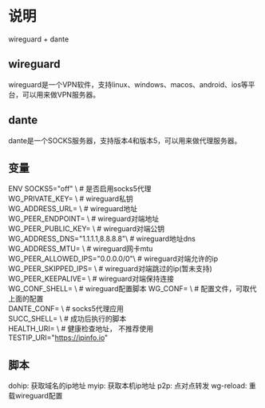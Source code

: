 # 说明

wireguard + dante

## wireguard
wireguard是一个VPN软件，支持linux、windows、macos、android、ios等平台，可以用来做VPN服务器。

## dante
dante是一个SOCKS服务器，支持版本4和版本5，可以用来做代理服务器。

## 变量

ENV SOCKS5="off" \    # 是否启用socks5代理  
    WG_PRIVATE_KEY= \ # wireguard私钥  
    WG_ADDRESS_URL= \ # wireguard地址  
    WG_PEER_ENDPOINT= \    # wireguard对端地址  
    WG_PEER_PUBLIC_KEY= \  # wireguard对端公钥  
    WG_ADDRESS_DNS="1.1.1.1,8.8.8.8"\ # wireguard地址dns  
    WG_ADDRESS_MTU= \                 # wireguard网卡mtu  
    WG_PEER_ALLOWED_IPS="0.0.0.0/0"\  # wireguard对端允许的ip  
    WG_PEER_SKIPPED_IPS= \            # wireguard对端跳过的ip(暂未支持)  
    WG_PEER_KEEPALIVE= \              # wireguard对端保持连接  
    WG_CONF_SHELL= \                  # wireguard配置脚本
    WG_CONF= \     # 配置文件，可取代上面的配置  
    DANTE_CONF= \  # socks5代理应用  
    SUCC_SHELL= \  # 成功后执行的脚本  
    HEALTH_URI= \  # 健康检查地址， 不推荐使用  
    TESTIP_URI="https://ipinfo.io"

## 脚本

dohip: 获取域名的ip地址
myip:  获取本机ip地址
p2p:   点对点转发
wg-reload: 重载wireguard配置
